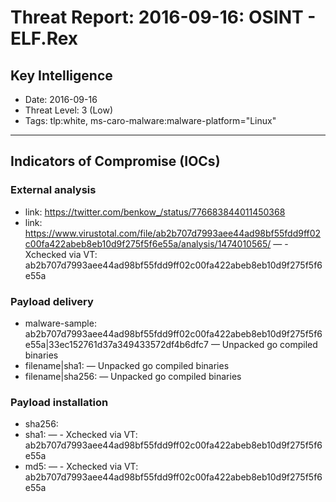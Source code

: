 # Threat Report: 2016-09-16: OSINT - ELF.Rex


## Key Intelligence
* Date: 2016-09-16
* Threat Level: 3 (Low)
* Tags: tlp:white, ms-caro-malware:malware-platform="Linux"

---

## Indicators of Compromise (IOCs)
### External analysis
* link: https://twitter.com/benkow_/status/776683844011450368
* link: https://www.virustotal.com/file/ab2b707d7993aee44ad98bf55fdd9ff02c00fa422abeb8eb10d9f275f5f6e55a/analysis/1474010565/ — - Xchecked via VT: ab2b707d7993aee44ad98bf55fdd9ff02c00fa422abeb8eb10d9f275f5f6e55a

### Payload delivery
* malware-sample: ab2b707d7993aee44ad98bf55fdd9ff02c00fa422abeb8eb10d9f275f5f6e55a|33ec152761d37a349433572df4b6dfc7 — Unpacked go compiled binaries
* filename|sha1: <sha1> — Unpacked go compiled binaries
* filename|sha256: <sha256> — Unpacked go compiled binaries

### Payload installation
* sha256: <sha256>
* sha1: <sha1> — - Xchecked via VT: ab2b707d7993aee44ad98bf55fdd9ff02c00fa422abeb8eb10d9f275f5f6e55a
* md5: <md5> — - Xchecked via VT: ab2b707d7993aee44ad98bf55fdd9ff02c00fa422abeb8eb10d9f275f5f6e55a
